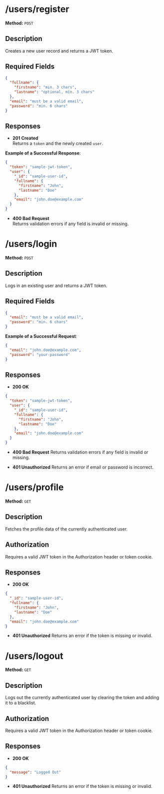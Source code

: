 # /users/register

**Method:** `POST`

## Description
Creates a new user record and returns a JWT token.

## Required Fields
```json
{
  "fullname": {
    "firstname": "min. 3 chars",
    "lastname": "optional, min. 3 chars"
  },
  "email": "must be a valid email",
  "password": "min. 6 chars"
}
```

## Responses
- **201 Created**  
  Returns a `token` and the newly created `user`.

**Example of a Successful Response**:
```json
{
  "token": "sample-jwt-token",
  "user": {
    "_id": "sample-user-id",
    "fullname": {
      "firstname": "John",
      "lastname": "Doe"
    },
    "email": "john.doe@example.com"
  }
}
```

- **400 Bad Request**  
  Returns validation errors if any field is invalid or missing.


# /users/login
**Method:** `POST`

## Description
Logs in an existing user and returns a JWT token.

## Required Fields
```json
{
  "email": "must be a valid email",
  "password": "min. 6 chars"
}
```

**Example of a Successful Request**:
```json
{
  "email": "john.doe@example.com",
  "password": "your-password"
}
```

## Responses
- **200 OK**
```json
{
  "token": "sample-jwt-token",
  "user": {
    "_id": "sample-user-id",
    "fullname": {
      "firstname": "John",
      "lastname": "Doe"
    },
    "email": "john.doe@example.com"
  }
}
```

- **400 Bad Request**
  Returns validation errors if any field is invalid or missing.

- **401 Unauthorized**
  Returns an error if email or password is incorrect.


# /users/profile
**Method:** `GET`

## Description
Fetches the profile data of the currently authenticated user.

## Authorization
Requires a valid JWT token in the Authorization header or token cookie.

## Responses
- **200 OK**
```json
{
  "_id": "sample-user-id",
  "fullname": {
    "firstname": "John",
    "lastname": "Doe"
  },
  "email": "john.doe@example.com"
}
```

- **401 Unauthorized**
  Returns an error if the token is missing or invalid.


# /users/logout
**Method:** `GET`

## Description
Logs out the currently authenticated user by clearing the token and adding it to a blacklist.

## Authorization
Requires a valid JWT token in the Authorization header or token cookie.

## Responses
- **200 OK**
```json
{
  "message": "Logged Out"
}
```

- **401 Unauthorized**
  Returns an error if the token is missing or invalid.